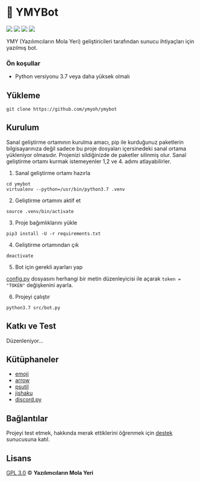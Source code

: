 # :robot: YMYBot

<p>
  <img src="https://img.shields.io/discord/418887354699350028?style=flat">
  <img src="https://img.shields.io/badge/python-3.7-blue">
  <img src="https://img.shields.io/badge/discord-py-blue">
  <img src="https://img.shields.io/badge/code%20style-black-black">
</p>

YMY (Yazılımcıların Mola Yeri) geliştiricileri tarafından sunucu ihtiyaçları için yazılmış bot.

### Ön koşullar
* Python versiyonu 3.7 veya daha yüksek olmalı

## Yükleme
```
git clone https://github.com/ymyoh/ymybot
```

## Kurulum
Sanal geliştirme ortamının kurulma amacı, pip ile kurduğunuz paketlerin bilgisayarınıza değil sadece bu proje dosyaları içersinedeki sanal ortama yükleniyor olmasıdır. Projenizi sildiğinizde de paketler silinmiş olur. Sanal geliştirme ortamı kurmak istemeyenler 1,2 ve 4. adımı atlayabilirler.

1. Sanal geliştirme ortamı hazırla

```
cd ymybot
virtualenv --python=/usr/bin/python3.7 .venv
```

2. Geliştirme ortamını aktif et

```
source .venv/bin/activate
```

3. Proje bağımlıklarını yükle

```
pip3 install -U -r requirements.txt
```

4. Geliştirme ortamından çık

```
deactivate
```

5. Bot için gerekli ayarları yap

[config.py](https://github.com/ymy-discord/ymybot/blob/master/src/config.py) dosyasını herhangi bir metin düzenleyicisi ile açarak `token = "TOKEN"` değişkenini ayarla.

6. Projeyi çalıştır

```
python3.7 src/bot.py
```

## Katkı ve Test
Düzenleniyor...

## Kütüphaneler
* [emoji](https://github.com/carpedm20/emoji)
* [arrow](https://github.com/crsmithdev/arrow)
* [psutil](https://github.com/giampaolo/psutil)
* [jishaku](https://github.com/Gorialis/jishaku)
* [discord.py](https://github.com/Rapptz/discord.py)

## Bağlantılar
Projeyi test etmek, hakkında merak ettiklerini öğrenmek için [destek](https://discord.gg/KazHgb2) sunucusuna katıl.

## Lisans
[GPL 3.0](LICENSE) © **Yazılımcıların Mola Yeri**
